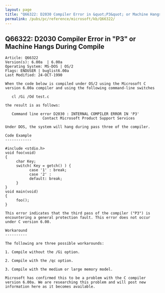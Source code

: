 ```yaml
---
layout: page
title: "Q66322: D2030 Compiler Error in &quot;P3&quot; or Machine Hangs During Compile"
permalink: /pubs/pc/reference/microsoft/kb/Q66322/
---
```


## Q66322: D2030 Compiler Error in &quot;P3&quot; or Machine Hangs During Compile

	Article: Q66322
	Version(s): 6.00a  | 6.00a
	Operating System: MS-DOS | OS/2
	Flags: ENDUSER | buglist6.00a
	Last Modified: 24-OCT-1990
	
	When the code below is compiled under OS/2 using the Microsoft C
	version 6.00a compiler and using the following command-line switches
	
	   cl /Gi /Od test.c
	
	the result is as follows:
	
	   Command line error D2030 : INTERNAL COMPILER ERROR IN 'P3'
	                 Contact Microsoft Product Support Services
	
	Under DOS, the system will hang during pass three of the compiler.
	
	Code Example
	------------
	
	#include <stdio.h>
	void foo(void)
	{
	     char Key;
	     switch( Key = getch() ) {
	           case '1' : break;
	           case '2' :
	           default: break;
	     }
	}
	void main(void)
	{
	     foo();
	}
	
	This error indicates that the third pass of the compiler ("P3") is
	encountering a general protection fault. This error does not occur
	under C version 6.00.
	
	Workaround
	----------
	
	The following are three possible workarounds:
	
	1. Compile without the /Gi option.
	
	2. Compile with the /qc option.
	
	3. Compile with the medium or large memory model.
	
	Microsoft has confirmed this to be a problem with the C compiler
	version 6.00a. We are researching this problem and will post new
	information here as it becomes available.
